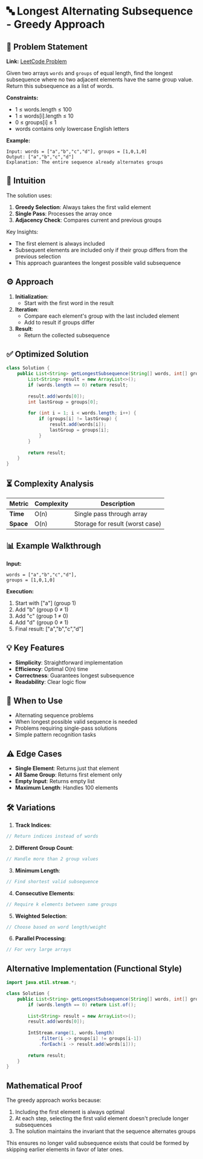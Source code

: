 # 🔤 Longest Alternating Subsequence - Greedy Approach

## 📜 Problem Statement
**Link:** [LeetCode Problem](https://leetcode.com/problems/longest-unequal-adjacent-groups-subsequence-i/description/)

Given two arrays `words` and `groups` of equal length, find the longest subsequence where no two adjacent elements have the same group value. Return this subsequence as a list of words.

**Constraints:**
- 1 ≤ words.length ≤ 100
- 1 ≤ words[i].length ≤ 10
- 0 ≤ groups[i] ≤ 1
- words contains only lowercase English letters

**Example:**
```text
Input: words = ["a","b","c","d"], groups = [1,0,1,0]
Output: ["a","b","c","d"]
Explanation: The entire sequence already alternates groups
```

## 🧠 Intuition
The solution uses:
1. **Greedy Selection**: Always takes the first valid element
2. **Single Pass**: Processes the array once
3. **Adjacency Check**: Compares current and previous groups

Key Insights:
- The first element is always included
- Subsequent elements are included only if their group differs from the previous selection
- This approach guarantees the longest possible valid subsequence

## ⚙️ Approach
1. **Initialization**:
   - Start with the first word in the result
2. **Iteration**:
   - Compare each element's group with the last included element
   - Add to result if groups differ
3. **Result**:
   - Return the collected subsequence

## ✅ Optimized Solution
```java
class Solution {
    public List<String> getLongestSubsequence(String[] words, int[] groups) {
        List<String> result = new ArrayList<>();
        if (words.length == 0) return result;
        
        result.add(words[0]);
        int lastGroup = groups[0];
        
        for (int i = 1; i < words.length; i++) {
            if (groups[i] != lastGroup) {
                result.add(words[i]);
                lastGroup = groups[i];
            }
        }
        
        return result;
    }
}
```

## ⏳ Complexity Analysis
| Metric          | Complexity | Description |
|-----------------|------------|-------------|
| **Time**        | O(n)       | Single pass through array |
| **Space**       | O(n)       | Storage for result (worst case) |

## 📊 Example Walkthrough
**Input:** 
```
words = ["a","b","c","d"], 
groups = [1,0,1,0]
```

**Execution:**
1. Start with ["a"] (group 1)
2. Add "b" (group 0 ≠ 1)
3. Add "c" (group 1 ≠ 0)
4. Add "d" (group 0 ≠ 1)
5. Final result: ["a","b","c","d"]

## 💡 Key Features
- **Simplicity**: Straightforward implementation
- **Efficiency**: Optimal O(n) time
- **Correctness**: Guarantees longest subsequence
- **Readability**: Clear logic flow

## 🚀 When to Use
- Alternating sequence problems
- When longest possible valid sequence is needed
- Problems requiring single-pass solutions
- Simple pattern recognition tasks

## ⚠️ Edge Cases
- **Single Element**: Returns just that element
- **All Same Group**: Returns first element only
- **Empty Input**: Returns empty list
- **Maximum Length**: Handles 100 elements

## 🛠 Variations
1. **Track Indices**:
```java
// Return indices instead of words
```

2. **Different Group Count**:
```java
// Handle more than 2 group values
```

3. **Minimum Length**:
```java
// Find shortest valid subsequence
```

4. **Consecutive Elements**:
```java
// Require k elements between same groups
```

5. **Weighted Selection**:
```java
// Choose based on word length/weight
```

6. **Parallel Processing**:
```java
// For very large arrays
```

## Alternative Implementation (Functional Style)
```java
import java.util.stream.*;

class Solution {
    public List<String> getLongestSubsequence(String[] words, int[] groups) {
        if (words.length == 0) return List.of();
        
        List<String> result = new ArrayList<>();
        result.add(words[0]);
        
        IntStream.range(1, words.length)
            .filter(i -> groups[i] != groups[i-1])
            .forEach(i -> result.add(words[i]));
            
        return result;
    }
}
```

## Mathematical Proof
The greedy approach works because:
1. Including the first element is always optimal
2. At each step, selecting the first valid element doesn't preclude longer subsequences
3. The solution maintains the invariant that the sequence alternates groups

This ensures no longer valid subsequence exists that could be formed by skipping earlier elements in favor of later ones.